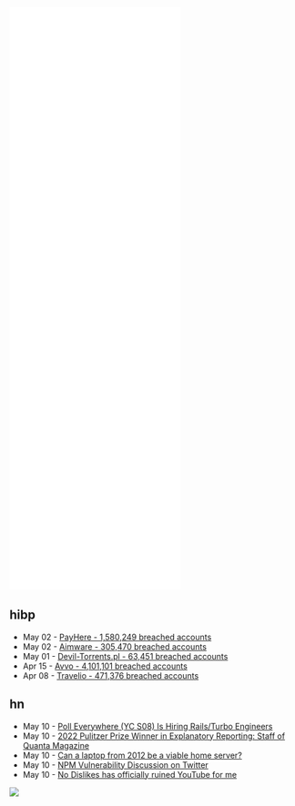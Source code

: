 ![Metrics](https://raw.githubusercontent.com/phixion/phixion/master/metrics.svg)

## hibp

<!--
for https://github.com/phixion/phixion/blob/main/.github/workflows/feeds.yml
-->
<!--START_SECTION:haveibeenpwnd-->
- May 02 - [PayHere - 1,580,249 breached accounts](https://haveibeenpwned.com/PwnedWebsites#PayHere)
- May 02 - [Aimware - 305,470 breached accounts](https://haveibeenpwned.com/PwnedWebsites#Aimware)
- May 01 - [Devil-Torrents.pl - 63,451 breached accounts](https://haveibeenpwned.com/PwnedWebsites#DevilTorrents)
- Apr 15 - [Avvo - 4,101,101 breached accounts](https://haveibeenpwned.com/PwnedWebsites#Avvo)
- Apr 08 - [Travelio - 471,376 breached accounts](https://haveibeenpwned.com/PwnedWebsites#Travelio)
<!--END_SECTION:haveibeenpwnd-->

## hn

<!--
for https://github.com/phixion/phixion/blob/main/.github/workflows/feeds.yml
-->
<!--START_SECTION:hn-->
- May 10 - [Poll Everywhere (YC S08) Is Hiring Rails/Turbo Engineers](https://jobs.lever.co/polleverywhere)
- May 10 - [2022 Pulitzer Prize Winner in Explanatory Reporting: Staff of Quanta Magazine](https://www.pulitzer.org/winners/staff-quanta-magazine-new-york-ny-notably-natalie-wolchover)
- May 10 - [Can a laptop from 2012 be a viable home server?](https://ounapuu.ee/posts/2022/05/10/thinkpad-as-a-home-server/)
- May 10 - [NPM Vulnerability Discussion on Twitter](https://www.solipsys.co.uk/Chartter/1523831884786151424.svg)
- May 10 - [No Dislikes has officially ruined YouTube for me](https://news.ycombinator.com/item?id=31324917)
<!--END_SECTION:hn-->

<!--
for https://yhype.me
-->
![](https://hit.yhype.me/github/profile?user_id=13013670)
